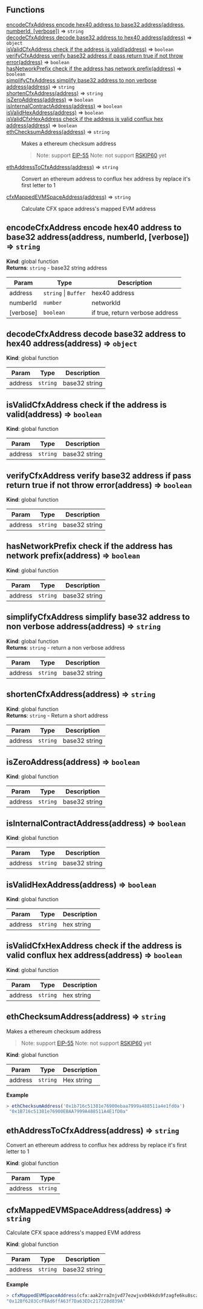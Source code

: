 ## Functions

<dl>
<dt><a href="#encodeCfxAddress encode hex40 address to base32 address">encodeCfxAddress encode hex40 address to base32 address(address, numberId, [verbose])</a> ⇒ <code>string</code></dt>
<dd></dd>
<dt><a href="#decodeCfxAddress decode base32 address to hex40 address">decodeCfxAddress decode base32 address to hex40 address(address)</a> ⇒ <code>object</code></dt>
<dd></dd>
<dt><a href="#isValidCfxAddress check if the address is valid">isValidCfxAddress check if the address is valid(address)</a> ⇒ <code>boolean</code></dt>
<dd></dd>
<dt><a href="#verifyCfxAddress verify base32 address if pass return true if not throw error">verifyCfxAddress verify base32 address if pass return true if not throw error(address)</a> ⇒ <code>boolean</code></dt>
<dd></dd>
<dt><a href="#hasNetworkPrefix check if the address has network prefix">hasNetworkPrefix check if the address has network prefix(address)</a> ⇒ <code>boolean</code></dt>
<dd></dd>
<dt><a href="#simplifyCfxAddress simplify base32 address to non verbose address">simplifyCfxAddress simplify base32 address to non verbose address(address)</a> ⇒ <code>string</code></dt>
<dd></dd>
<dt><a href="#shortenCfxAddress">shortenCfxAddress(address)</a> ⇒ <code>string</code></dt>
<dd></dd>
<dt><a href="#isZeroAddress">isZeroAddress(address)</a> ⇒ <code>boolean</code></dt>
<dd></dd>
<dt><a href="#isInternalContractAddress">isInternalContractAddress(address)</a> ⇒ <code>boolean</code></dt>
<dd></dd>
<dt><a href="#isValidHexAddress">isValidHexAddress(address)</a> ⇒ <code>boolean</code></dt>
<dd></dd>
<dt><a href="#isValidCfxHexAddress check if the address is valid conflux hex address">isValidCfxHexAddress check if the address is valid conflux hex address(address)</a> ⇒ <code>boolean</code></dt>
<dd></dd>
<dt><a href="#ethChecksumAddress">ethChecksumAddress(address)</a> ⇒ <code>string</code></dt>
<dd><p>Makes a ethereum checksum address</p>
<blockquote>
<p>Note: support <a href="https://github.com/ethereum/EIPs/blob/master/EIPS/eip-55.md">EIP-55</a>
Note: not support <a href="https://github.com/rsksmart/RSKIPs/blob/master/IPs/RSKIP60.md">RSKIP60</a> yet</p>
</blockquote>
</dd>
<dt><a href="#ethAddressToCfxAddress">ethAddressToCfxAddress(address)</a> ⇒ <code>string</code></dt>
<dd><p>Convert an ethereum address to conflux hex address by replace it&#39;s first letter to 1</p>
</dd>
<dt><a href="#cfxMappedEVMSpaceAddress">cfxMappedEVMSpaceAddress(address)</a> ⇒ <code>string</code></dt>
<dd><p>Calculate CFX space address&#39;s mapped EVM address</p>
</dd>
</dl>

<a name="encodeCfxAddress encode hex40 address to base32 address"></a>

## encodeCfxAddress encode hex40 address to base32 address(address, numberId, [verbose]) ⇒ <code>string</code>
**Kind**: global function  
**Returns**: <code>string</code> - base32 string address  

| Param | Type | Description |
| --- | --- | --- |
| address | <code>string</code> \| <code>Buffer</code> | hex40 address |
| numberId | <code>number</code> | networkId |
| [verbose] | <code>boolean</code> | if true, return verbose address |

<a name="decodeCfxAddress decode base32 address to hex40 address"></a>

## decodeCfxAddress decode base32 address to hex40 address(address) ⇒ <code>object</code>
**Kind**: global function  

| Param | Type | Description |
| --- | --- | --- |
| address | <code>string</code> | base32 string |

<a name="isValidCfxAddress check if the address is valid"></a>

## isValidCfxAddress check if the address is valid(address) ⇒ <code>boolean</code>
**Kind**: global function  

| Param | Type | Description |
| --- | --- | --- |
| address | <code>string</code> | base32 string |

<a name="verifyCfxAddress verify base32 address if pass return true if not throw error"></a>

## verifyCfxAddress verify base32 address if pass return true if not throw error(address) ⇒ <code>boolean</code>
**Kind**: global function  

| Param | Type | Description |
| --- | --- | --- |
| address | <code>string</code> | base32 string |

<a name="hasNetworkPrefix check if the address has network prefix"></a>

## hasNetworkPrefix check if the address has network prefix(address) ⇒ <code>boolean</code>
**Kind**: global function  

| Param | Type | Description |
| --- | --- | --- |
| address | <code>string</code> | base32 string |

<a name="simplifyCfxAddress simplify base32 address to non verbose address"></a>

## simplifyCfxAddress simplify base32 address to non verbose address(address) ⇒ <code>string</code>
**Kind**: global function  
**Returns**: <code>string</code> - return a non verbose address  

| Param | Type | Description |
| --- | --- | --- |
| address | <code>string</code> | base32 string |

<a name="shortenCfxAddress"></a>

## shortenCfxAddress(address) ⇒ <code>string</code>
**Kind**: global function  
**Returns**: <code>string</code> - Return a short address  

| Param | Type | Description |
| --- | --- | --- |
| address | <code>string</code> | base32 string |

<a name="isZeroAddress"></a>

## isZeroAddress(address) ⇒ <code>boolean</code>
**Kind**: global function  

| Param | Type | Description |
| --- | --- | --- |
| address | <code>string</code> | base32 string |

<a name="isInternalContractAddress"></a>

## isInternalContractAddress(address) ⇒ <code>boolean</code>
**Kind**: global function  

| Param | Type | Description |
| --- | --- | --- |
| address | <code>string</code> | base32 string |

<a name="isValidHexAddress"></a>

## isValidHexAddress(address) ⇒ <code>boolean</code>
**Kind**: global function  

| Param | Type | Description |
| --- | --- | --- |
| address | <code>string</code> | hex string |

<a name="isValidCfxHexAddress check if the address is valid conflux hex address"></a>

## isValidCfxHexAddress check if the address is valid conflux hex address(address) ⇒ <code>boolean</code>
**Kind**: global function  

| Param | Type | Description |
| --- | --- | --- |
| address | <code>string</code> | hex string |

<a name="ethChecksumAddress"></a>

## ethChecksumAddress(address) ⇒ <code>string</code>
Makes a ethereum checksum address

> Note: support [EIP-55](https://github.com/ethereum/EIPs/blob/master/EIPS/eip-55.md)
> Note: not support [RSKIP60](https://github.com/rsksmart/RSKIPs/blob/master/IPs/RSKIP60.md) yet

**Kind**: global function  

| Param | Type | Description |
| --- | --- | --- |
| address | <code>string</code> | Hex string |

**Example**  
```js
> ethChecksumAddress('0x1b716c51381e76900ebaa7999a488511a4e1fd0a')
 "0x1B716c51381e76900EBAA7999A488511A4E1fD0a"
```
<a name="ethAddressToCfxAddress"></a>

## ethAddressToCfxAddress(address) ⇒ <code>string</code>
Convert an ethereum address to conflux hex address by replace it's first letter to 1

**Kind**: global function  

| Param | Type |
| --- | --- |
| address | <code>string</code> | 

<a name="cfxMappedEVMSpaceAddress"></a>

## cfxMappedEVMSpaceAddress(address) ⇒ <code>string</code>
Calculate CFX space address's mapped EVM address

**Kind**: global function  

| Param | Type | Description |
| --- | --- | --- |
| address | <code>string</code> | base32 string |

**Example**  
```js
> cfxMappedEVMSpaceAddress(cfx:aak2rra2njvd77ezwjvx04kkds9fzagfe6ku8scz91)
"0x12Bf6283CcF8Ad6ffA63f7Da63EDc217228d839A"
```
